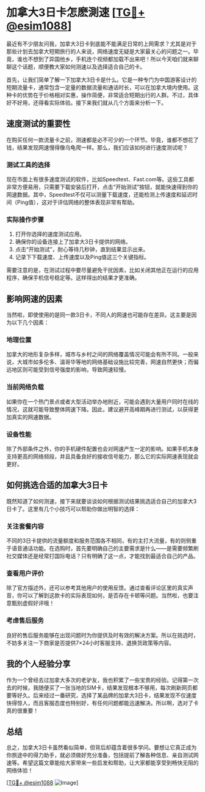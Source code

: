 # 加拿大3日卡怎麽測速 [[TG💪+ @esim1088](https://t.me/s/esim1088)]

最近有不少朋友问我，加拿大3日卡到底能不能满足日常的上网需求？尤其是对于那些计划去加拿大短期旅行的人来说，网络速度无疑是大家最关心的问题之一。毕竟，谁也不想到了异国他乡，手机连个视频都加载不出来吧！所以今天咱们就来聊聊这个话题，顺便教大家如何测速以及选择适合自己的卡。

首先，让我们简单了解一下加拿大3日卡是什么。它是一种专门为中国游客设计的短期流量卡，通常包含一定量的数据流量和通话时长，可以在加拿大境内使用。这种卡的优势在于价格相对实惠，操作简便，非常适合短期出行的人群。不过，具体好不好用，还得看实际体验。接下来我们就从几个方面来分析一下。

## **速度测试的重要性**

在购买任何一款流量卡之前，测速都是必不可少的一个环节。毕竟，谁都不想花了钱，结果发现网速慢得像乌龟爬一样。那么，我们应该如何进行速度测试呢？

### 测试工具的选择

现在市面上有很多速度测试的软件，比如Speedtest、Fast.com等。这些工具都非常方便易用，只需要下载安装后打开，点击“开始测试”按钮，就能快速得到你的网速数据。其中，Speedtest不仅可以测量下载速度，还能检测上传速度和延迟时间（Ping值），这对于评估网络的整体表现非常有帮助。

### 实际操作步骤

1. 打开你选择的速度测试应用。
2. 确保你的设备连接上了加拿大3日卡提供的网络。
3. 点击“开始测试”，耐心等待几秒钟，直到结果显示出来。
4. 记录下下载速度、上传速度以及Ping值这三个关键指标。

需要注意的是，在测试过程中要尽量避免干扰因素，比如关闭其他正在运行的应用程序，确保手机信号稳定等。这样得出的结果才更准确。

## **影响网速的因素**

当然啦，即使使用的是同一款3日卡，不同人的网速也可能存在差异。这主要是因为以下几个因素：

### 地理位置

加拿大的地形复杂多样，城市与乡村之间的网络覆盖情况可能会有所不同。一般来说，大城市如多伦多、温哥华等地的网络基础设施比较完善，网速自然更快；而偏远地区则可能受到信号强度的影响，导致网速较慢。

### 当前网络负载

如果你在一个热门景点或者大型活动举办地附近，可能会遇到大量用户同时在线的情况，这就可能导致整体网速下降。因此，建议避开高峰期再进行测试，以获得更加真实的网速数据。

### 设备性能

除了外部条件之外，你的手机硬件配置也会对网速产生一定的影响。如果手机本身支持更高的网络频段，并且具备良好的接收信号能力，那么它的实际网速表现就会更好。

## **如何挑选合适的加拿大3日卡**

既然知道了如何测速，接下来就要谈谈如何根据测试结果挑选适合自己的加拿大3日卡了。这里有几个小技巧可以帮助你做出明智的选择：

### 关注套餐内容

不同的3日卡提供的流量额度和服务范围各不相同，有的主打大流量，有的则侧重于语音通话功能。在选购时，首先要明确自己的主要需求是什么——是需要频繁刷社交媒体还是经常打国际电话？只有明确了这一点，才能找到最适合自己的产品。

### 查看用户评价

除了官方描述外，还可以参考其他用户的使用反馈。通过查看评论区里的真实声音，你可以了解到这款卡的实际表现如何，是否存在卡顿等问题。当然啦，也要注意甄别虚假好评哦！

### 考虑售后服务

良好的售后服务能够在出现问题时为你提供及时有效的解决方案。所以在挑选时，不妨多关注一下商家是否提供7×24小时客服支持、退换货政策等内容。

## **我的个人经验分享**

作为一个曾经去过加拿大多次的老驴友，我也积累了一些宝贵的经验。记得第一次去的时候，我随便买了一张当地的SIM卡，结果发现根本不够用，每次刷新网页都要等好久。后来经过一番研究，选择了某品牌的加拿大3日卡，结果发现不仅速度快得惊人，而且客服态度也特别好，有任何问题都能迅速解决。所以啊，选对了卡真的很重要！

## **总结**

总之，加拿大3日卡虽然看似简单，但背后却蕴含着很多学问。要想让它真正成为你旅途中的得力助手，就必须做好充分准备，包括提前了解各种信息、亲自测试网速等。希望这篇文章能给大家带来一些启发和帮助，让大家都能享受到畅快无阻的网络体验！

[[TG💪+ @esim1088](https://t.me/s/esim1088) ![Image](https://i.postimg.cc/4NQfJmqS/Snipaste-2025-05-13-00-14-12.png)]